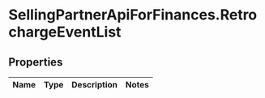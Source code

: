 # SellingPartnerApiForFinances.RetrochargeEventList

## Properties
Name | Type | Description | Notes
------------ | ------------- | ------------- | -------------


